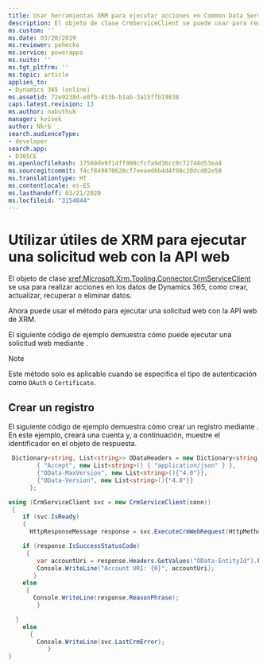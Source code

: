 ```yaml
---
title: Usar herramientas XRM para ejecutar acciones en Common Data Service| MicrosoftDocs
description: El objeto de clase CrmServiceClient se puede usar para realizar, crear, recuperar, actualizar y eliminar operaciones de datos de Dynamics 365
ms.custom: ''
ms.date: 03/20/2019
ms.reviewer: pehecke
ms.service: powerapps
ms.suite: ''
ms.tgt_pltfrm: ''
ms.topic: article
applies_to:
- Dynamics 365 (online)
ms.assetid: 72e9238d-e0fb-453b-b1ab-3a15ffb19838
caps.latest.revision: 13
ms.author: nabuthuk
manager: kvivek
author: Nkrb
search.audienceType:
- developer
search.app:
- D365CE
ms.openlocfilehash: 17560de9f14ff900cfcfa9d36cc0c72748d53ea4
ms.sourcegitcommit: f4cf849070628cf7eeaed6b4d4f08c20dcd02e58
ms.translationtype: HT
ms.contentlocale: es-ES
ms.lasthandoff: 03/21/2020
ms.locfileid: "3154844"
---
```

# <a name="use-xrm-tooling-to-execute-a-web-request-against-web-api"></a>Utilizar útiles de XRM para ejecutar una solicitud web con la API web

El objeto de clase <xref:Microsoft.Xrm.Tooling.Connector.CrmServiceClient> se usa para realizar acciones en los datos de Dynamics 365, como crear, actualizar, recuperar o eliminar datos.

Ahora puede usar el <!--<xref:Microsoft.Xrm.Tooling.Connector.CrmServiceClient>.<xref:Microsoft.Xrm.Tooling.Connector.CrmServiceClient.ExecuteCrmWebRequest>--> método para ejecutar una solicitud web con la API web de XRM.

El siguiente código de ejemplo demuestra cómo puede ejecutar una solicitud web mediante <!--<xref:Microsoft.Xrm.Tooling.Connector.CrmServiceClient.ExecuteCrmWebRequest>--> . 

>[!NOTE]
> Este método solo es aplicable cuando se especifica el tipo de autenticación como `OAuth` o `Certificate`.

## <a name="create-a-record"></a>Crear un registro

El siguiente código de ejemplo demuestra cómo crear un registro mediante <!--<xref:Microsoft.Xrm.Tooling.Connector.CrmServiceClient>.<xref:Microsoft.Xrm.Tooling.Connector.CrmServiceClient.ExecuteCrmWebRequest>--> . En este ejemplo, creará una cuenta y, a continuación, muestre el identificador en el objeto de respuesta.  

```csharp
 Dictionary<string, List<string>> ODataHeaders = new Dictionary<string, List<string>>() {
        { "Accept", new List<string>() { "application/json" } },
        {"OData-MaxVersion", new List<string>(){"4.0"}},
        {"OData-Version", new List<string>(){"4.0"}}
      };

using (CrmServiceClient svc = new CrmServiceClient(conn))
 {
    if (svc.IsReady)
    {
      HttpResponseMessage response = svc.ExecuteCrmWebRequest(HttpMethod.Get, "accounts?$select=name", "{ \"name\":\"Test Account\"}", ODataHeaders, "application/json");

    if (response.IsSuccessStatusCode)
     {
        var accountUri = response.Headers.GetValues("OData-EntityId").FirstOrDefault();
        Console.WriteLine("Account URI: {0}", accountUri);
       }
    else
     {
       Console.WriteLine(response.ReasonPhrase);
        }

  }
    else
      {
        Console.WriteLine(svc.LastCrmError);
           }
}
```